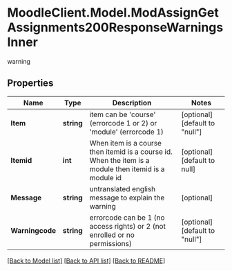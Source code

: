 # MoodleClient.Model.ModAssignGetAssignments200ResponseWarningsInner
warning

## Properties

Name | Type | Description | Notes
------------ | ------------- | ------------- | -------------
**Item** | **string** | item can be &#39;course&#39; (errorcode 1 or 2) or &#39;module&#39; (errorcode 1) | [optional] [default to "null"]
**Itemid** | **int** | When item is a course then itemid is a course id. When the item is a module then itemid is a module id | [optional] [default to null]
**Message** | **string** | untranslated english message to explain the warning | [optional] 
**Warningcode** | **string** | errorcode can be 1 (no access rights) or 2 (not enrolled or no permissions) | [optional] [default to "null"]

[[Back to Model list]](../README.md#documentation-for-models) [[Back to API list]](../README.md#documentation-for-api-endpoints) [[Back to README]](../README.md)

